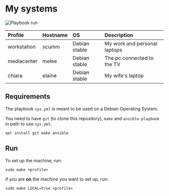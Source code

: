 # My systems

![Playbook run](https://github.com/carlotm/dotfiles/actions/workflows/systems.yml/badge.svg)

| Profile | Hostname | OS | Description
| :--- | :--- | :--- | :---
| workstation | scumm | Debian stable | My work and personal laptops
| mediacenter | melee | Debian stable | The pc connected to the TV
| chiara | elaine | Debian stable | My wife's laptop

## Requirements

The playbook `sys.yml` is meant to be used on a Debian Operating System.

You need to have `git` (to clone this repository),
`make` and `ansible-playbook` in path to use `sys.yml`:

```
apt install git make ansible
```

## Run

To set up the machine, run:

```
sudo make <profile>
```

if you are **on** the machine you want to set up, run:

```
sudo make LOCAL=true <profile>
```

